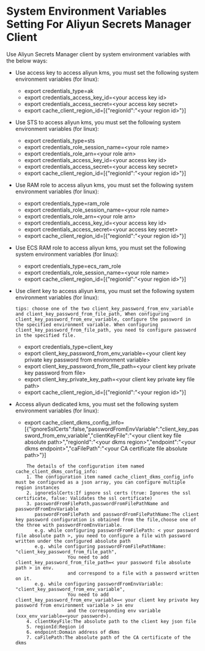 # System Environment Variables Setting For Aliyun Secrets Manager Client 

Use Aliyun Secrets Manager client by system environment variables with the below ways:

* Use access key to access aliyun kms, you must set the following system environment variables (for linux):

	- export credentials\_type=ak
	- export credentials\_access\_key\_id=\<your access key id>
	- export credentials\_access\_secret=\<your access key secret>
	- export cache\_client\_region\_id=[{"regionId":"\<your region id>"}]

* Use STS to access aliyun kms, you must set the following system environment variables (for linux):

	- export credentials\_type=sts
	- export credentials\_role\_session_name=\<your role name>
	- export credentials\_role\_arn=\<your role arn>
	- export credentials\_access\_key\_id=\<your access key id>
	- export credentials\_access\_secret=\<your access key secret>
	- export cache\_client\_region\_id=[{"regionId":"\<your region id>"}]

* Use RAM role to access aliyun kms, you must set the following system environment variables (for linux):

	- export credentials_type=ram\_role
	- export credentials\_role\_session\_name=\<your role name>
	- export credentials\_role\_arn=\<your role arn>
	- export credentials\_access\_key\_id=\<your access key id>
	- export credentials\_access\_secret=\<your access key secret>
	- export cache\_client\_region\_id=[{"regionId":"\<your region id>"}]

* Use ECS RAM role to access aliyun kms, you must set the following system environment variables (for linux):

	- export credentials\_type=ecs\_ram\_role
	- export credentials\_role\_session\_name=\<your role name>
	- export cache\_client\_region\_id=[{"regionId":"\<your region id>"}]

* Use client key to access aliyun kms, you must set the following system environment variables (for linux):
    
    ``tips: choose one of the two client_key_password_from_env_variable and client_key_password_from_file_path,
          When configuring client_key_password_from_env_variable, configure the password in the specified environment variable.
          When configuring client_key_password_from_file_path, you need to configure password in the specified file.``
          
	- export credentials\_type=client\_key
	- export client\_key\_password\_from\_env\_variable=\<your client key private key password from environment variable>
	- export client\_key\_password\_from\_file\_path=\<your client key private key password from file>
	- export client\_key\_private\_key\_path=\<your client key private key file path>
	- export cache\_client\_region\_id=[{"regionId":"\<your region id>"}]

* Access aliyun dedicated kms, you must set the following system environment variables (for linux):

    - export cache_client_dkms_config_info=[{"ignoreSslCerts":false,"passwordFromEnvVariable":"client_key_password_from_env_variable","clientKeyFile":"\<your client key file absolute path>","regionId":"\<your dkms region>","endpoint":"\<your dkms endpoint>","caFilePath":"\<your CA certificate file absolute path>"}]
    ```
        The details of the configuration item named cache_client_dkms_config_info:
        1. The configuration item named cache_client_dkms_config_info must be configured as a json array, you can configure multiple region instances
        2. ignoreSslCerts:If ignore ssl certs (true: Ignores the ssl certificate, false: Validates the ssl certificate)
        3. passwordFromFilePath,passwordFromFilePathName and passwordFromEnvVariable
           passwordFromFilePath and passwordFromFilePathName:The client key password configuration is obtained from the file,choose one of the three with passwordFromEnvVariable.
           e.g. while configuring passwordFromFilePath: < your password file absolute path >, you need to configure a file with password written under the configured absolute path
           e.g. while configuring passwordFromFilePathName: "client_key_password_from_file_path",
                       You need to add client_key_password_from_file_path=< your password file absolute path > in env.
                       and correspond to a file with a password written on it.
           e.g. while configuring passwordFromEnvVariable: "client_key_password_from_env_variable",
                       You need to add client_key_password_from_env_variable=< your client key private key password from environment variable > in env
                       and the corresponding env variable (xxx_env_variable=<your password>).
        4. clientKeyFile:The absolute path to the client key json file
        5. regionId:Region id
        6. endpoint:Domain address of dkms
  		7. caFilePath:The absolute path of the CA certificate of the dkms
    ```	